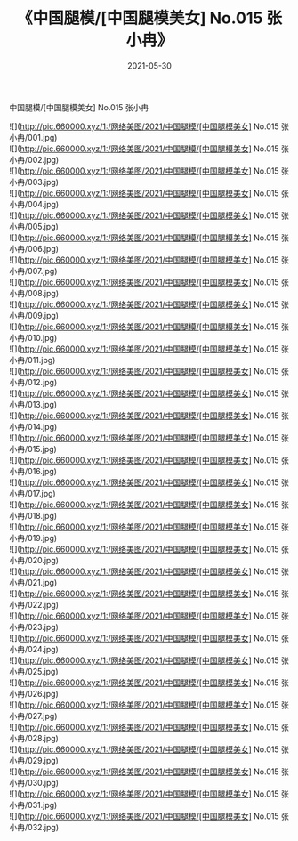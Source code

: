 ﻿---
layout: post
title:  《中国腿模/[中国腿模美女] No.015 张小冉》
date:   2021-05-30
img: http://pic.660000.xyz/1:/网络美图/2021/中国腿模/[中国腿模美女] No.015 张小冉/000.jpg
categories: [美女, 清纯, 唯美]
---

中国腿模/[中国腿模美女] No.015 张小冉

 ![](http://pic.660000.xyz/1:/网络美图/2021/中国腿模/[中国腿模美女] No.015 张小冉/001.jpg) <br>![](http://pic.660000.xyz/1:/网络美图/2021/中国腿模/[中国腿模美女] No.015 张小冉/002.jpg) <br>![](http://pic.660000.xyz/1:/网络美图/2021/中国腿模/[中国腿模美女] No.015 张小冉/003.jpg) <br>![](http://pic.660000.xyz/1:/网络美图/2021/中国腿模/[中国腿模美女] No.015 张小冉/004.jpg) <br>![](http://pic.660000.xyz/1:/网络美图/2021/中国腿模/[中国腿模美女] No.015 张小冉/005.jpg) <br>![](http://pic.660000.xyz/1:/网络美图/2021/中国腿模/[中国腿模美女] No.015 张小冉/006.jpg) <br>![](http://pic.660000.xyz/1:/网络美图/2021/中国腿模/[中国腿模美女] No.015 张小冉/007.jpg) <br>![](http://pic.660000.xyz/1:/网络美图/2021/中国腿模/[中国腿模美女] No.015 张小冉/008.jpg) <br>![](http://pic.660000.xyz/1:/网络美图/2021/中国腿模/[中国腿模美女] No.015 张小冉/009.jpg) <br>![](http://pic.660000.xyz/1:/网络美图/2021/中国腿模/[中国腿模美女] No.015 张小冉/010.jpg) <br>![](http://pic.660000.xyz/1:/网络美图/2021/中国腿模/[中国腿模美女] No.015 张小冉/011.jpg) <br>![](http://pic.660000.xyz/1:/网络美图/2021/中国腿模/[中国腿模美女] No.015 张小冉/012.jpg) <br>![](http://pic.660000.xyz/1:/网络美图/2021/中国腿模/[中国腿模美女] No.015 张小冉/013.jpg) <br>![](http://pic.660000.xyz/1:/网络美图/2021/中国腿模/[中国腿模美女] No.015 张小冉/014.jpg) <br>![](http://pic.660000.xyz/1:/网络美图/2021/中国腿模/[中国腿模美女] No.015 张小冉/015.jpg) <br>![](http://pic.660000.xyz/1:/网络美图/2021/中国腿模/[中国腿模美女] No.015 张小冉/016.jpg) <br>![](http://pic.660000.xyz/1:/网络美图/2021/中国腿模/[中国腿模美女] No.015 张小冉/017.jpg) <br>![](http://pic.660000.xyz/1:/网络美图/2021/中国腿模/[中国腿模美女] No.015 张小冉/018.jpg) <br>![](http://pic.660000.xyz/1:/网络美图/2021/中国腿模/[中国腿模美女] No.015 张小冉/019.jpg) <br>![](http://pic.660000.xyz/1:/网络美图/2021/中国腿模/[中国腿模美女] No.015 张小冉/020.jpg) <br>![](http://pic.660000.xyz/1:/网络美图/2021/中国腿模/[中国腿模美女] No.015 张小冉/021.jpg) <br>![](http://pic.660000.xyz/1:/网络美图/2021/中国腿模/[中国腿模美女] No.015 张小冉/022.jpg) <br>![](http://pic.660000.xyz/1:/网络美图/2021/中国腿模/[中国腿模美女] No.015 张小冉/023.jpg) <br>![](http://pic.660000.xyz/1:/网络美图/2021/中国腿模/[中国腿模美女] No.015 张小冉/024.jpg) <br>![](http://pic.660000.xyz/1:/网络美图/2021/中国腿模/[中国腿模美女] No.015 张小冉/025.jpg) <br>![](http://pic.660000.xyz/1:/网络美图/2021/中国腿模/[中国腿模美女] No.015 张小冉/026.jpg) <br>![](http://pic.660000.xyz/1:/网络美图/2021/中国腿模/[中国腿模美女] No.015 张小冉/027.jpg) <br>![](http://pic.660000.xyz/1:/网络美图/2021/中国腿模/[中国腿模美女] No.015 张小冉/028.jpg) <br>![](http://pic.660000.xyz/1:/网络美图/2021/中国腿模/[中国腿模美女] No.015 张小冉/029.jpg) <br>![](http://pic.660000.xyz/1:/网络美图/2021/中国腿模/[中国腿模美女] No.015 张小冉/030.jpg) <br>![](http://pic.660000.xyz/1:/网络美图/2021/中国腿模/[中国腿模美女] No.015 张小冉/031.jpg) <br>![](http://pic.660000.xyz/1:/网络美图/2021/中国腿模/[中国腿模美女] No.015 张小冉/032.jpg) <br>